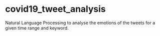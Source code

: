 # covid19_tweet_analysis
Natural Language Processing to analyse the emotions of the tweets for a given time range and keyword.
